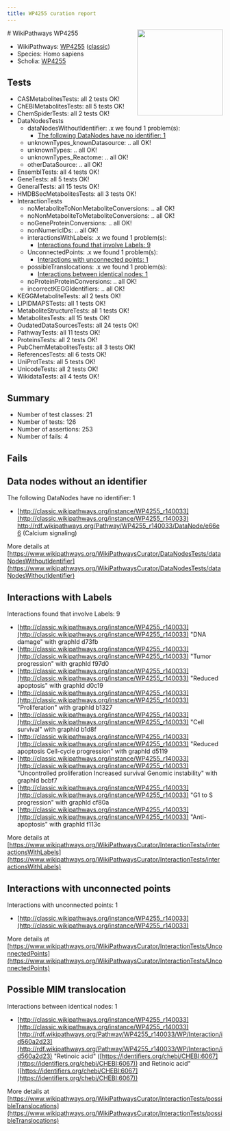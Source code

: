 ```yaml
---
title: WP4255 curation report
---
```


<img style="float: right; width: 200px" src="https://upload.wikimedia.org/wikipedia/commons/thumb/8/83/Wplogo_with_text_500.png/640px-Wplogo_with_text_500.png" />
# WikiPathways WP4255

* WikiPathways: [WP4255](https://wikipathways.org/pathways/WP4255) ([classic](https://classic.wikipathways.org/instance/WP4255))
* Species: Homo sapiens
* Scholia: [WP4255](https://scholia.toolforge.org/wikipathways/WP4255)
## Tests
* CASMetabolitesTests: all 2 tests OK!
* ChEBIMetabolitesTests: all 5 tests OK!
* ChemSpiderTests: all 2 tests OK!
* DataNodesTests
    * dataNodesWithoutIdentifier: .x we found 1 problem(s):
        * [The following DataNodes have no identifier: 1](#d2d32fa0)
    * unknownTypes_knownDatasource: .. all OK!
    * unknownTypes: .. all OK!
    * unknownTypes_Reactome: .. all OK!
    * otherDataSource: .. all OK!
* EnsemblTests: all 4 tests OK!
* GeneTests: all 5 tests OK!
* GeneralTests: all 15 tests OK!
* HMDBSecMetabolitesTests: all 3 tests OK!
* InteractionTests
    * noMetaboliteToNonMetaboliteConversions: .. all OK!
    * noNonMetaboliteToMetaboliteConversions: .. all OK!
    * noGeneProteinConversions: .. all OK!
    * nonNumericIDs: .. all OK!
    * interactionsWithLabels: .x we found 1 problem(s):
        * [Interactions found that involve Labels: 9](#630d2680)
    * UnconnectedPoints: .x we found 1 problem(s):
        * [Interactions with unconnected points: 1](#35a61ad9)
    * possibleTranslocations: .x we found 1 problem(s):
        * [Interactions between identical nodes: 1](#1c118206)
    * noProteinProteinConversions: .. all OK!
    * incorrectKEGGIdentifiers: .. all OK!
* KEGGMetaboliteTests: all 2 tests OK!
* LIPIDMAPSTests: all 1 tests OK!
* MetaboliteStructureTests: all 1 tests OK!
* MetabolitesTests: all 15 tests OK!
* OudatedDataSourcesTests: all 24 tests OK!
* PathwayTests: all 11 tests OK!
* ProteinsTests: all 2 tests OK!
* PubChemMetabolitesTests: all 3 tests OK!
* ReferencesTests: all 6 tests OK!
* UniProtTests: all 5 tests OK!
* UnicodeTests: all 2 tests OK!
* WikidataTests: all 4 tests OK!


## Summary

* Number of test classes: 21
* Number of tests: 126
* Number of assertions: 253
* Number of fails: 4

## Fails

<a name="d2d32fa0" />

## Data nodes without an identifier

The following DataNodes have no identifier: 1

* [http://classic.wikipathways.org/instance/WP4255_r140033](http://classic.wikipathways.org/instance/WP4255_r140033) http://rdf.wikipathways.org/Pathway/WP4255_r140033/DataNode/e66e6 (Calcium
signaling)


More details at [https://www.wikipathways.org/WikiPathwaysCurator/DataNodesTests/dataNodesWithoutIdentifier](https://www.wikipathways.org/WikiPathwaysCurator/DataNodesTests/dataNodesWithoutIdentifier)

<a name="630d2680" />

## Interactions with Labels

Interactions found that involve Labels: 9

* [http://classic.wikipathways.org/instance/WP4255_r140033](http://classic.wikipathways.org/instance/WP4255_r140033) "DNA damage" with graphId d73fb
* [http://classic.wikipathways.org/instance/WP4255_r140033](http://classic.wikipathways.org/instance/WP4255_r140033) "Tumor progression" with graphId f97d0
* [http://classic.wikipathways.org/instance/WP4255_r140033](http://classic.wikipathways.org/instance/WP4255_r140033) "Reduced apoptosis" with graphId d0c19
* [http://classic.wikipathways.org/instance/WP4255_r140033](http://classic.wikipathways.org/instance/WP4255_r140033) "Proliferation" with graphId b1327
* [http://classic.wikipathways.org/instance/WP4255_r140033](http://classic.wikipathways.org/instance/WP4255_r140033) "Cell survival" with graphId b1d8f
* [http://classic.wikipathways.org/instance/WP4255_r140033](http://classic.wikipathways.org/instance/WP4255_r140033) "Reduced apoptosis
Cell-cycle progression" with graphId d5119
* [http://classic.wikipathways.org/instance/WP4255_r140033](http://classic.wikipathways.org/instance/WP4255_r140033) "Uncontrolled proliferation
Increased survival
Genomic instability" with graphId bcbf7
* [http://classic.wikipathways.org/instance/WP4255_r140033](http://classic.wikipathways.org/instance/WP4255_r140033) "G1 to S progression" with graphId cf80a
* [http://classic.wikipathways.org/instance/WP4255_r140033](http://classic.wikipathways.org/instance/WP4255_r140033) "Anti-apoptosis" with graphId f113c


More details at [https://www.wikipathways.org/WikiPathwaysCurator/InteractionTests/interactionsWithLabels](https://www.wikipathways.org/WikiPathwaysCurator/InteractionTests/interactionsWithLabels)

<a name="35a61ad9" />

## Interactions with unconnected points

Interactions with unconnected points: 1

* [http://classic.wikipathways.org/instance/WP4255_r140033](http://classic.wikipathways.org/instance/WP4255_r140033)


More details at [https://www.wikipathways.org/WikiPathwaysCurator/InteractionTests/UnconnectedPoints](https://www.wikipathways.org/WikiPathwaysCurator/InteractionTests/UnconnectedPoints)

<a name="1c118206" />

## Possible MIM translocation

Interactions between identical nodes: 1

* [http://classic.wikipathways.org/instance/WP4255_r140033](http://classic.wikipathways.org/instance/WP4255_r140033) [http://rdf.wikipathways.org/Pathway/WP4255_r140033/WP/Interaction/id560a2d23](http://rdf.wikipathways.org/Pathway/WP4255_r140033/WP/Interaction/id560a2d23) "Retinoic acid" ([https://identifiers.org/chebi/CHEBI:6067](https://identifiers.org/chebi/CHEBI:6067)) and 
Retinoic acid" ([https://identifiers.org/chebi/CHEBI:6067](https://identifiers.org/chebi/CHEBI:6067))


More details at [https://www.wikipathways.org/WikiPathwaysCurator/InteractionTests/possibleTranslocations](https://www.wikipathways.org/WikiPathwaysCurator/InteractionTests/possibleTranslocations)

